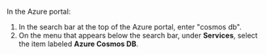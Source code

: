 In the Azure portal:

   1. In the search bar at the top of the Azure portal, enter "cosmos db".
   1. On the menu that appears below the search bar, under **Services**, select the item labeled **Azure Cosmos DB**.